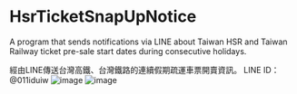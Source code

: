 # HsrTicketSnapUpNotice
A program that sends notifications via LINE about Taiwan HSR and Taiwan Railway ticket pre-sale start dates during consecutive holidays.

經由LINE傳送台灣高鐵、台灣鐵路的連續假期疏運車票開賣資訊。
LINE ID：@011iduiw
![image]("https://github.com/EishinCHEN/hsr_ticket_notifier/blob/main/line_bot.jpg")
![image]("https://github.com/EishinCHEN/hsr_ticket_notifier/blob/main/ticket_notify.jpg")